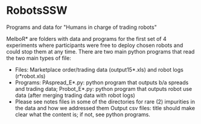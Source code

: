 # RobotsSSW
Programs and data for "Humans in charge of trading robots"

MelboR* are folders with data and programs for the first set of 4 experiments where participants were free to deploy chosen robots and could stop them at any time.
There are two main python programs that read the two main types of file:
- Files: Marketplace order/trading data (output15*.xls) and robot logs (r*robot.xls)
- Programs: PAspread_E*.py: python program that outputs b/a spreads and trading data; Probot_E*.py: python program that outputs robot use data (after merging trading data with robot logs)
- Please see notes files in some of the directories for rare (2) impurities in the data and how we addressed them
Output csv files: title should make clear what the content is; if not, see python programs.
